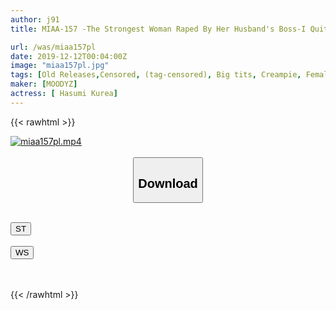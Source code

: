 ```yaml
---
author: j91
title: MIAA-157 -The Strongest Woman Raped By Her Husband's Boss-I Quit The Investigator And Became My Wife ... Claire Hasumi

url: /was/miaa157pl
date: 2019-12-12T00:04:00Z
image: "miaa157pl.jpg"
tags: [Old Releases,Censored, (tag-censored), Big tits, Creampie, Female investigator, Married Woman]
maker: [MOODYZ]
actress: [ Hasumi Kurea]
---
```



{{< rawhtml >}}

<div class="video" data-videoid="r0Ojd32dkLibLAl">
    <a href="javascript:;">
        <img src="/was/miaa157pl/miaa157pl.jpg" width="WIDTH" height="HEIGHT" alt="miaa157pl.mp4" loading="lazy">
    </a>
</div>

<script type="text/javascript" src="https://j91.asia/asset/on-demand-st.js"></script>

<br>
  <link rel="stylesheet" href="https://j91.asia/asset/bs5.css">
  
  <center>
  <button class="btn btn-primary" type="button" data-bs-toggle="collapse" data-bs-target=".multi-collapse" aria-expanded="false" aria-controls="multiCollapseExample1 multiCollapseExample2"><h2>Download</h2></button></center>
</p>
<div class="row">
  <div class="col">
    <div class="collapse multi-collapse" id="multiCollapseExample1">
      <div class="card card-body">
	      	      <br>
<div class="buttons">  
<a href="https://streamtape.to/v/r0Ojd32dkLibLAl" target="_blank"><button class="btn-hover color-3"><i class="fa fa-download"></i> ST</button></a></div>
    </div>
  </div>
</div>
  <div class="col">
    <div class="collapse multi-collapse" id="multiCollapseExample2">
      <div class="card card-body">
	      <br>
<div class="buttons">
    <a href="https://wolfstream.tv/g8lsj7s2qbu0" target="_blank"><button class="btn-hover color-8"><i class="fa fa-download"></i> WS</button></a></div>
<br><br>
      </div>
    </div>
  </div>
</div>

{{< /rawhtml >}}